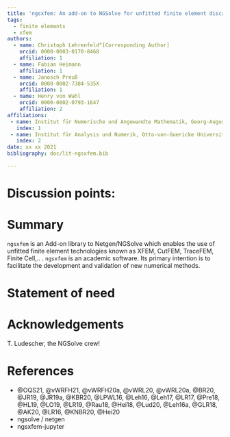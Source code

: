 ```yaml
---
title: 'ngsxfem: An add-on to NGSolve for unfitted finite element discretizations'
tags:
  - finite elements
  - xfem
authors:
  - name: Christoph Lehrenfeld^[Corresponding Author]
    orcid: 0000-0003-0170-8468
    affiliation: 1
  - name: Fabian Heimann
    affiliation: 1
  - name: Janosch Preuß
    orcid: 0000-0002-7384-535X
    affiliation: 1
  - name: Henry von Wahl
    orcid: 0000-0002-0793-1647
    affiliation: 2
affiliations:
 - name: Institut für Numerische und Angewandte Mathematik, Georg-August Universität Göttingen
   index: 1
 - name: Institut für Analysis und Numerik, Otto-von-Guericke Universität, Magdeburg
   index: 2
date: xx xx 2021
bibliography: doc/lit-ngsxfem.bib

---
```


# Discussion points:

# Summary
`ngsxfem` is an Add-on library to Netgen/NGSolve which enables the use of unfitted finite element technologies known as XFEM, CutFEM, TraceFEM, Finite Cell,.. . `ngsxfem` is an academic software. Its primary intention is to facilitate the development and validation of new numerical methods.

# Statement of need


# Acknowledgements
T. Ludescher, the NGSolve crew!

# References
* @OQS21, @vWRFH21, @vWRFH20a, @vWRL20, @vWRL20a, @BR20, @JR19, @JR19a, @KBR20, @LPWL16, @Leh16, @Leh17, @LR17, @Pre18, @HL19, @LO19, @LR19, @Rau18, @Hei18, @Lud20, @Leh16a, @GLR18, @AK20, @LR16, @KNBR20, @Hei20
* ngsolve / netgen
* ngsxfem-jupyter



